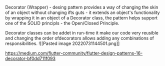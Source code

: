Decorator (Wrapper) - desing pattern provides a way of changing the skin of an object without changing ifts guts - it extends an object's functionality by wrapping it in an object of a Decorator class, the pattern helps support one of the SOLID principls - the Open/Closed Principle.

Decorator classes can be addet in run-time it make our code very reusible and changing the order ofdecorators allows adding any combinations of responsibilities.
![[Pasted image 20220731144501.png]]

https://medium.com/flutter-community/flutter-design-patterns-16-decorator-bf0dd711f093